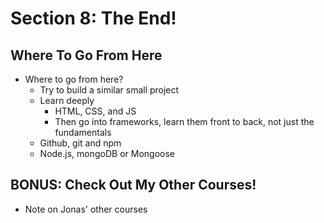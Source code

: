 # Section 8: The End!

## Where To Go From Here
- Where to go from here? 
  - Try to build a similar small project 
  - Learn deeply
    - HTML, CSS, and JS 
    - Then go into frameworks, learn them front to back, not just the fundamentals 
  - Github, git and npm 
  - Node.js, mongoDB or Mongoose 

## BONUS: Check Out My Other Courses!
- Note on Jonas' other courses